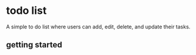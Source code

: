 # todo list

A simple to do list where users can add, edit, delete, and update their tasks.

## getting started

